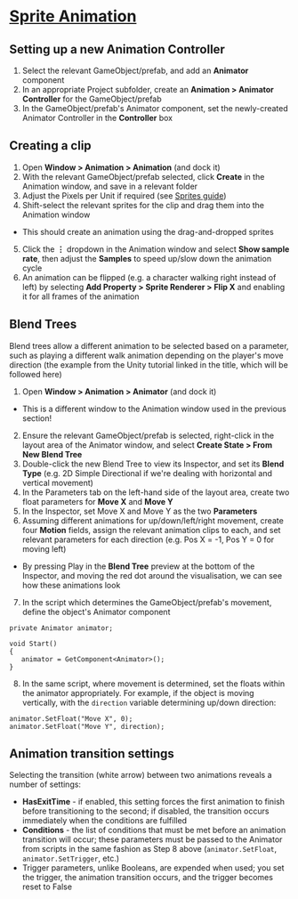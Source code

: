 # [Sprite Animation](https://learn.unity.com/course/2d-beginner-adventure-game/unit/characters-and-interaction-mechanics/tutorial/create-2d-sprite-animations?version=2022.3)

## Setting up a new Animation Controller
1. Select the relevant GameObject/prefab, and add an **Animator** component
2. In an appropriate Project subfolder, create an **Animation > Animator Controller** for the GameObject/prefab
3. In the GameObject/prefab's Animator component, set the newly-created Animator Controller in the **Controller** box

## Creating a clip
1. Open **Window > Animation > Animation** (and dock it)
2. With the relevant GameObject/prefab selected, click **Create** in the Animation window, and save in a relevant folder
3. Adjust the Pixels per Unit if required (see [Sprites guide](Sprites.md))
4. Shift-select the relevant sprites for the clip and drag them into the Animation window
 * This should create an animation using the drag-and-dropped sprites
5. Click the **⋮** dropdown in the Animation window and select **Show sample rate**, then adjust the **Samples** to speed up/slow down the animation cycle
6. An animation can be flipped (e.g. a character walking right instead of left) by selecting **Add Property > Sprite Renderer > Flip X** and enabling it for all frames of the animation

## Blend Trees
Blend trees allow a different animation to be selected based on a parameter, such as playing a different walk animation depending on the player's move direction (the example from the Unity tutorial linked in the title, which will be followed here)

1. Open **Window > Animation > Animator** (and dock it)
 * This is a different window to the Animation window used in the previous section!
2. Ensure the relevant GameObject/prefab is selected, right-click in the layout area of the Animator window, and select **Create State > From New Blend Tree**
3. Double-click the new Blend Tree to view its Inspector, and set its **Blend Type** (e.g. 2D Simple Directional if we're dealing with horizontal and vertical movement)
4. In the Parameters tab on the left-hand side of the layout area, create two float parameters for **Move X** and **Move Y**
5. In the Inspector, set Move X and Move Y as the two **Parameters**
6. Assuming different animations for up/down/left/right movement, create four **Motion** fields, assign the relevant animation clips to each, and set relevant parameters for each direction (e.g. Pos X = -1, Pos Y = 0 for moving left)
 * By pressing Play in the **Blend Tree** preview at the bottom of the Inspector, and moving the red dot around the visualisation, we can see how these animations look
7. In the script which determines the GameObject/prefab's movement, define the object's Animator component
```
private Animator animator;

void Start()
{
   animator = GetComponent<Animator>();
}
```
8. In the same script, where movement is determined, set the floats within the animator appropriately. For example, if the object is moving vertically, with the `direction` variable determining up/down direction:
```
animator.SetFloat("Move X", 0);
animator.SetFloat("Move Y", direction);
```

## Animation transition settings
Selecting the transition (white arrow) between two animations reveals a number of settings:
* **HasExitTime** - if enabled, this setting forces the first animation to finish before transitioning to the second; if disabled, the transition occurs immediately when the conditions are fulfilled
* **Conditions** - the list of conditions that must be met before an animation transition will occur; these parameters must be passed to the Animator from scripts in the same fashion as Step 8 above (`animator.SetFloat`, `animator.SetTrigger`, etc.)
 * Trigger parameters, unlike Booleans, are expended when used; you set the trigger, the animation transition occurs, and the trigger becomes reset to False